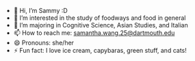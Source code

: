 - 👋 Hi, I’m Sammy :D
- 👀 I’m interested in the study of foodways and food in general
- 🌱 I’m majoring in Cognitive Science, Asian Studies, and Italian
- 📫 How to reach me: samantha.wang.25@dartmouth.edu
- 😄 Pronouns: she/her
- ⚡ Fun fact: I love ice cream, capybaras, green stuff, and cats!

<!---
notsammyw/notsammyw is a ✨ special ✨ repository because its `README.md` (this file) appears on your GitHub profile.
You can click the Preview link to take a look at your changes.
--->
